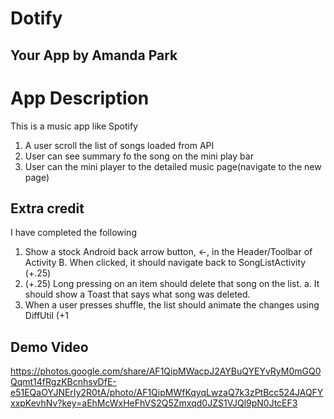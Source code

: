 # Dotify
## Your App by Amanda Park
# App Description
This is a music app like Spotify
1. A user scroll the list of songs loaded from API
2. User can see summary fo the song on the mini play bar
3. User can the mini player to the detailed music page(navigate to the new page)


## Extra credit
I have completed the following 

1. Show a stock Android back arrow button, ←, in the Header/Toolbar of Activity B. When clicked, it
should navigate back to SongListActivity (+.25)
2. (+.25) Long pressing on an item should delete that song on the list.
a. It should show a Toast that says what song was deleted.
3. When a user presses shuffle, the list should animate the changes using DiffUtil (+1

## Demo Video
https://photos.google.com/share/AF1QipMWacpJ2AYBuQYEYvRyM0mGQ0Qqmt14fRgzKBcnhsvDfE-e51EQaOYJNErIy2R0tA/photo/AF1QipMWfKqyqLwzaQ7k3zPtBcc524JAQFYxxpKevhNv?key=aEhMcWxHeFhVS2Q5Zmxqd0JZS1VJQl9pN0JtcEF3


